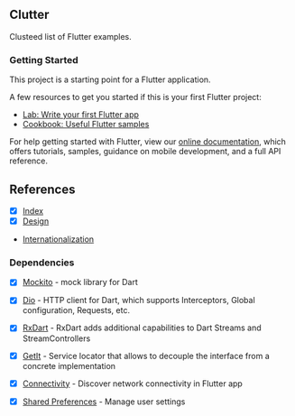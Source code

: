 ## Clutter

Clusteed list of Flutter examples.

### Getting Started

This project is a starting point for a Flutter application.

A few resources to get you started if this is your first Flutter project:

- [Lab: Write your first Flutter app](https://flutter.dev/docs/get-started/codelab)
- [Cookbook: Useful Flutter samples](https://flutter.dev/docs/cookbook)

For help getting started with Flutter, view our
[online documentation](https://flutter.dev/docs), which offers tutorials,
samples, guidance on mobile development, and a full API reference.

## References
- [x] [Index](/docs/index.md)
- [x] [Design](/docs/design.md)
- [Internationalization](https://flutter.dev/docs/development/accessibility-and-localization/internationalization)

### Dependencies
- [x] [Mockito][mockito] - mock library for Dart
- [x] [Dio][dio] - HTTP client for Dart, which supports Interceptors, Global configuration, Requests, etc.
- [x] [RxDart][rxdart] - RxDart adds additional capabilities to Dart Streams and StreamControllers
- [x] [GetIt][getit] - Service locator that allows to decouple the interface from a concrete implementation
- [x] [Connectivity](https://pub.dev/packages/connectivity) - Discover network connectivity in Flutter app    
- [x] [Shared Preferences](https://pub.dev/packages/connectivity) - Manage user settings


[mockito]: https://pub.dev/packages/mockito
[dio]: https://pub.dev/packages/dio
[rxdart]: https://pub.dev/packages/rxdart
[bloc]: https://pub.dev/packages/flutter_bloc
[getit]: https://pub.dev/packages/get_it
